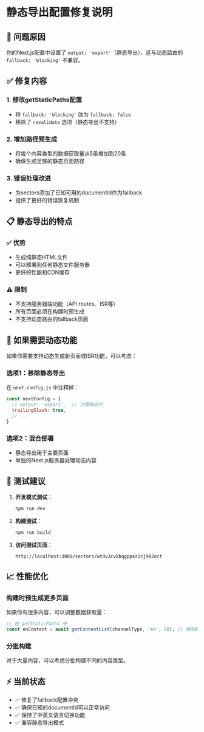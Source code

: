 # 静态导出配置修复说明

## 🚨 问题原因

你的Next.js配置中设置了 `output: 'export'`（静态导出），这与动态路由的 `fallback: 'blocking'` 不兼容。

## ✅ 修复内容

### 1. **修改getStaticPaths配置**
- 将 `fallback: 'blocking'` 改为 `fallback: false`
- 移除了 `revalidate` 选项（静态导出不支持）

### 2. **增加路径预生成**
- 将每个内容类型的数据获取量从5条增加到20条
- 确保生成足够的静态页面路径

### 3. **错误处理改进**
- 为sectors添加了已知可用的documentId作为fallback
- 提供了更好的错误恢复机制

## 📋 静态导出的特点

### ✅ 优势
- 生成纯静态HTML文件
- 可以部署到任何静态文件服务器
- 更好的性能和CDN缓存

### ⚠️ 限制
- 不支持服务器端功能（API routes、ISR等）
- 所有页面必须在构建时预生成
- 不支持动态路由的fallback页面

## 🔧 如果需要动态功能

如果你需要支持动态生成新页面或ISR功能，可以考虑：

### 选项1：移除静态导出
在 `next.config.js` 中注释掉：
```javascript
const nextConfig = {
  // output: 'export',  // 注释掉这行
  trailingSlash: true,
  // ...
}
```

### 选项2：混合部署
- 静态导出用于主要页面
- 单独的Next.js服务器处理动态内容

## 🚀 测试建议

1. **开发模式测试**：
   ```bash
   npm run dev
   ```

2. **构建测试**：
   ```bash
   npm run build
   ```

3. **访问测试页面**：
   ```
   http://localhost:3000/sectors/wt9v3cvkbqgpp4z2cj902ect
   ```

## 📈 性能优化

### 构建时预生成更多页面
如果你有很多内容，可以调整数据获取量：
```javascript
// 在 getStaticPaths 中
const enContent = await getContentList(channelType, 'en', 50); // 增加数量
```

### 分批构建
对于大量内容，可以考虑分批构建不同的内容类型。

## ⚡ 当前状态

- ✅ 修复了fallback配置冲突
- ✅ 确保已知的documentId可以正常访问
- ✅ 保持了中英文语言切换功能
- ✅ 兼容静态导出模式 